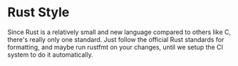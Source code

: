 # Rust Style

Since Rust is a relatively small and new language compared to others like C, there's really only one standard. Just follow the official Rust standards for formatting, and maybe run rustfmt on your changes, until we setup the CI system to do it automatically.
